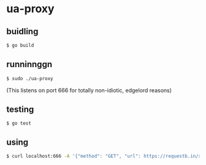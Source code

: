 ua-proxy
==

buidling
--

```bash
$ go build
```

runninnggn
--

```bash
$ sudo ./ua-proxy
```

(This listens  on port 666 for totally non-idiotic, edgelord reasons)

testing
--

```
$ go test
```

using
--

```bash
$ curl localhost:666 -A '{"method": "GET", "url": https://requestb.in/xroxujxr"}'
```

